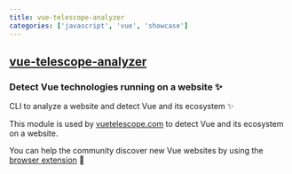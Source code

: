 ```yaml
---
title: vue-telescope-analyzer
categories: ['javascript', 'vue', 'showcase']
---
```

## [vue-telescope-analyzer](https://github.com/nuxtlabs/vue-telescope-analyzer)

### Detect Vue technologies running on a website ✨


CLI to analyze a website and detect Vue and its ecosystem ✨

This module is used by [vuetelescope.com](https://vuetelescope.com) to detect Vue and its ecosystem on a website.

You can help the community discover new Vue websites by using the [browser extension](https://github.com/nuxtlabs/vue-telescope-extensions) 💚
